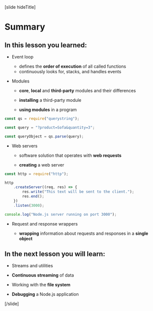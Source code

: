 [slide hideTitle]
# Summary


## In this lesson you learned:

- Event loop
  * defines the **order of execution** of all called functions
  * continuously looks for, stacks, and handles events 

- Modules
  * **core**, **local** and **third-party** modules and their differences
  
  * **installing** a third-party module
    
  * **using modules** in a program

```js
const qs = require("querystring");

const query = "?product=Sofa&quantity=3";

const queryObject = qs.parse(query);
```

- Web servers

   * software solution that operates with **web requests**

   * **creating** a web server

```js
const http = require("http");

http
    .createServer((req, res) => {
        res.write("This text will be sent to the client.");
        res.end();
    })
    .listen(3000);

console.log("Node.js server running on port 3000");
```

- Request and response wrappers

   * **wrapping** information about requests and responses in a **single object**

## In the next lesson you will learn:

- Streams and utilities

- **Continuous streaming** of data

- Working with the **file system**

- **Debugging** a Node.js application

[/slide]
